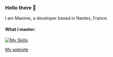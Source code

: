 ### Hello there 👋

I am Maxime, a developer based in Nantes, France.

#### What I master:<br>
[![My Skills](https://skillicons.dev/icons?i=ts,react,nextjs,vercel,styledcomponents,figma,vscode)](https://skillicons.dev)

[My website](https://www.maximevaydie.io)
